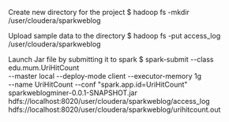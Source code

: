 
Create new directory for the project
$ hadoop fs -mkdir /user/cloudera/sparkweblog

Upload sample data to the directory
$ hadoop fs -put access_log /user/cloudera/sparkweblog

Launch Jar file by submitting it to spark
$ spark-submit --class edu.mum.UriHitCount \
--master local --deploy-mode client --executor-memory 1g \
--name UriHitCount --conf "spark.app.id=UriHitCount" \
sparkweblogminer-0.0.1-SNAPSHOT.jar \
hdfs://localhost:8020/user/cloudera/sparkweblog/access_log \
hdfs://localhost:8020/user/cloudera/sparkweblog/urihitcount.out